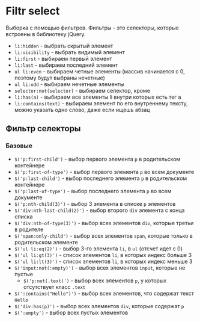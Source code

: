 # Filtr select
Выборка с помощью фильтров. Фильтры - это селекторы, которые встроены в библиотеку jQuery.

- `li:hidden` - выбрать скрытый элемент
- `li:visibility` - выбрать видимый элемент
- `li:first` - выбираем первый элемент
- `li:last` - выбираем последний элемент
- `ul li:even` - выбираем четные элементы (массив начинается с 0, поэтому будут выбраны нечетные)
- `ul li:odd` - выбираем нечетные элементы
- `selector:not(selector)` - выбираем селектор, кроме
- `li:has(a)` - выбираем все элементы li внутри которых есть тег a
- `li:contains(text)` - выбираем элемент по его внутреннему тексту, можно указать одно слово, даже если ищешь абзац

## Фильтр селекторы

### Базовые
- `$('p:first-child')` - выбор первого элемента `p` в родительском контейнере
- `$('p:first-of-type')` - выбор первого элемента `p` во всем документе
- `$('p:last-child')` - выбор последнего элемента `p` в родительском контейнере
- `$('p:last-of-type')` - выбор последнего элемента `p` во всем документе
- `$('p:nth-child(3)')` - выбор 3 элемента в списке `p` элементов
- `$('div:nth-last-child(2)')` - выбор второго `div` элемента с конца списка
- `$('div:nth-of-type(3)')` - выбор всех элементов `div`, которые третьи в родителе
- `$('span:only-child')` - выбор всех элементов `span`, которые только в родительском элементе
- `$('ul li:eq(2)')` - выбор 3-го элемента `li`, в `ul` (отсчет идет с 0)
- `$('ul li:gt(3)')` - список элементов `li`, в которых индекс больше 3
- `$('ul li:lt(3)')` - список элементов `li`, в которых индекс меньше 3
- `$('input:not(:empty)')` - выбор всех элементов `input`, которые не пустые
  - `$('p:not(.text)')` - выбор всех элементов `p`, у которых отсутствует класс `.text`
- `$(':contains("Hello")')` - выбор всех элементов, что содержат текст `Hello`
- `$('div:has(p)')` - выбор всех элементов `div`, которые содержат `p`
- `$(':empty')` - выбор всех пустых элементов
